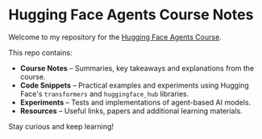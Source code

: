 # Hugging Face Agents Course Notes

Welcome to my repository for the [Hugging Face Agents Course](https://huggingface.co/learn/agents-course/).

This repo contains:
- **Course Notes** – Summaries, key takeaways and explanations from the course.
- **Code Snippets** – Practical examples and experiments using Hugging Face's `transformers` and `huggingface_hub` libraries.
- **Experiments** – Tests and implementations of agent-based AI models.
- **Resources** – Useful links, papers and additional learning materials.

Stay curious and keep learning!

